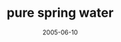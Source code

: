 ---
layout: base.njk
title : 'pure spring water' 
view_title : 'pure spring water' 
year : '2005' 
date : '2005-06-10' 
img_file : '/drawing/purespringwater.png' 
html_file : 'purespringwater' 
next_html : 'soyourenotangry.html' 
year_order : '100' 
permalink : "title/{{html_file}}.html"
---